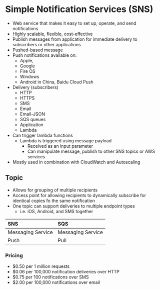 # Simple Notification Services (SNS)
- Web service that makes it easy to set up, operate, and send notifications
- Highly scalable, flexible, cost-effective
- Publish messages from application for immediate delivery to subscribers or other applications
- Pushed-based message
- Push notifications available on:
  - Apple,
  - Google
  - Fire OS
  - Windows
  - Android in China, Baidu Cloud Push
- Delivery (subscribers)
  - HTTP
  - HTTPS
  - SMS
  - Email
  - Email-JSON
  - SQS queues
  - Application
  - Lambda
- Can trigger lambda functions
  - Lambda is triggered using message payload
    - Received as an input parameter
    - Can manipulate message, publish to other SNS topics or AWS services
- Mostly used in combination with CloudWatch and Autoscaling
  
## Topic
- Allows for grouping of multiple recipients
- Access point for allowing recipients to dynamically subscribe for identical copies fo the same notification
- One topic can support deliveries to multiple endpoint types
  - i.e. iOS, Android, and SMS together

|SNS|SQS|
|:---|:---|
|Messaging Service|Messaging Service|
|Push|Pull|

### Pricing
- $0.50 per 1 million requests
- $0.06 per 100,000 notification deliveries over HTTP
- $0.75 per 100 notifications over SMS
- $2.00 per 100,000 notifications over email